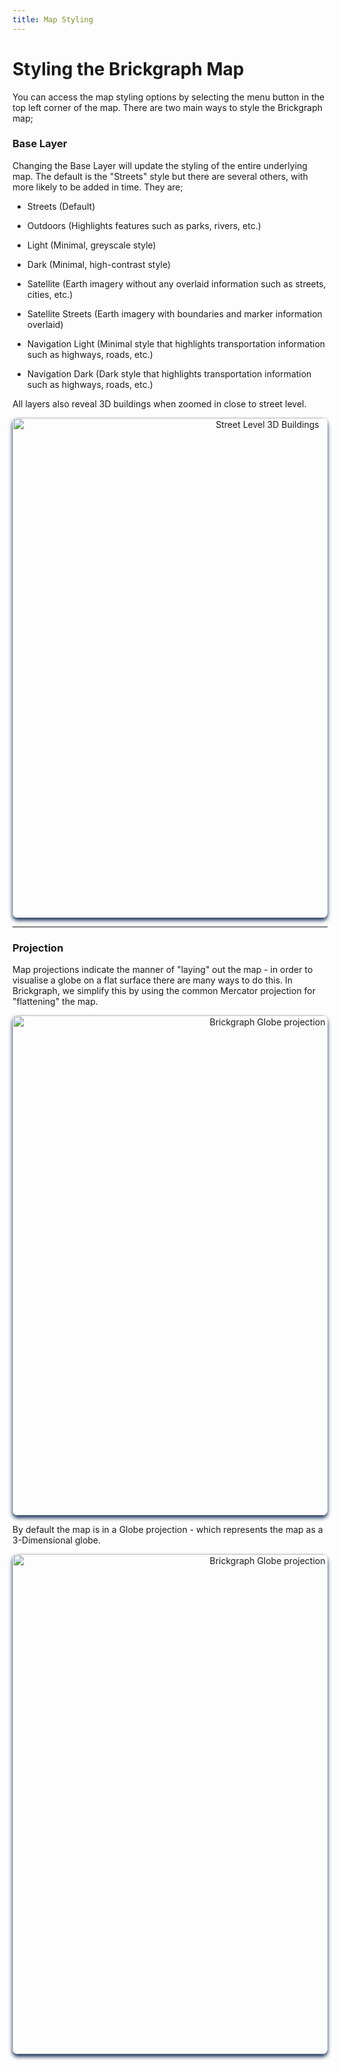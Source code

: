 ```yaml
---
title: Map Styling
---
```


# Styling the Brickgraph Map

You can access the map styling options by selecting the menu button in the top left corner of the map. There are two main ways to style the Brickgraph map;

### Base Layer

Changing the Base Layer will update the styling of the entire underlying map. The default is the "Streets" style but there are several others, with more likely to be added in time. They are;

- Streets (Default)

- Outdoors (Highlights features such as parks, rivers, etc.)

- Light (Minimal, greyscale style)

- Dark (Minimal, high-contrast style)

- Satellite (Earth imagery without any overlaid information such as streets, cities, etc.)

- Satellite Streets (Earth imagery with boundaries and marker information overlaid)

- Navigation Light (Minimal style that highlights transportation information such as highways, roads, etc.)

- Navigation Dark (Dark style that highlights transportation information such as highways, roads, etc.)

All layers also reveal 3D buildings when zoomed in close to street level.

<p align="center">
 <img src="/img/screenshots/docs-map-3d-buildings.png" alt="Street Level 3D Buildings" width="800" style="border-radius: 8px; box-shadow: 0 4px 6px #0f2b53;">
</p>

---

### Projection

Map projections indicate the manner of "laying" out the map - in order to visualise a globe on a flat surface there are many ways to do this. In Brickgraph, we simplify this by using the common Mercator projection for "flattening" the map.

<p align="center">
 <img src="/img/screenshots/docs-map-styling-projection-mercator.png" alt="Brickgraph Globe projection" width="800" style="border-radius: 8px; box-shadow: 0 4px 6px #0f2b53;">
</p>

By default the map is in a Globe projection - which represents the map as a 3-Dimensional globe.

<p align="center">
 <img src="/img/screenshots/docs-map-styling-projection-globe.png" alt="Brickgraph Globe projection" width="800" style="border-radius: 8px; box-shadow: 0 4px 6px #0f2b53;">
</p>
